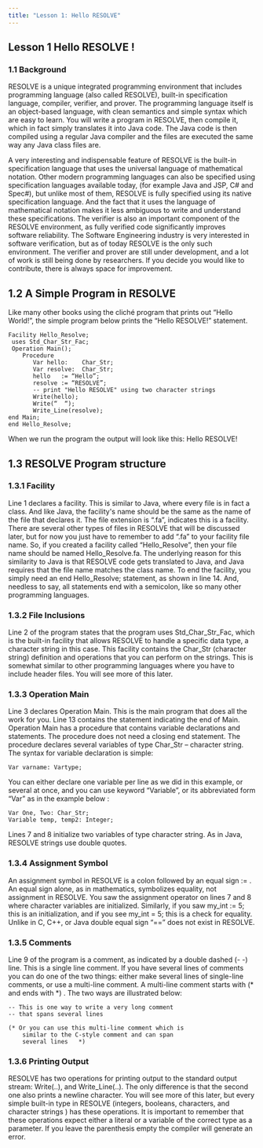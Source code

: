```yaml
---
title: "Lesson 1: Hello RESOLVE"
---
```


## Lesson 1 Hello RESOLVE !
### 1.1 Background
RESOLVE is a unique integrated programming environment that includes programming language (also called RESOLVE), built-in specification language, compiler, verifier, and prover. The programming language itself is an object-based language, with clean semantics and simple syntax which are easy to learn. You will write a program in RESOLVE, then compile it, which in fact simply translates it into Java code. The Java code is then compiled using a regular Java compiler and the files are executed the same way any Java class files are.

A very interesting and indispensable feature of RESOLVE is the built-in specification language that uses the universal language of mathematical notation. Other modern programming languages can also be specified using specification languages available today, (for example Java and JSP, C# and Spec#), but unlike most of them, RESOLVE is fully specified using its native specification language. And the fact that it uses the language of mathematical notation makes it less ambiguous to write and understand these specifications. The verifier is also an important component of the RESOLVE environment, as fully verified code significantly improves software reliability. The Software Engineering industry is very interested in software verification, but as of today RESOLVE is the only such environment. The verifier and prover are still under development, and a lot of work is still being done by researchers. If you decide you would like to contribute, there is always space for improvement.

## 1.2 A Simple Program in RESOLVE
Like many other books using the cliché program that prints out “Hello World!”, the simple program below prints the “Hello RESOLVE!” statement.
~~~~~~~~
Facility Hello_Resolve;
 uses Std_Char_Str_Fac;
 Operation Main();
    Procedure
       Var hello:    Char_Str;
       Var resolve:  Char_Str;
       hello   := “Hello”;
       resolve := “RESOLVE”;
       -- print "Hello RESOLVE" using two character strings
       Write(hello);
       Write(“  “);
       Write_Line(resolve);
end Main;
end Hello_Resolve;
~~~~~~~~

When we run the program the output will look like this:
Hello RESOLVE!

## 1.3 RESOLVE Program structure
### 1.3.1 Facility
Line 1 declares a facility. This is similar to Java, where every file is in fact a class. And like Java, the facility's name should be the same as the name of the file that declares it. The file extension is “.fa”, indicates this is a facility. There are several other types of files in RESOLVE that will be discussed later, but for now you just have to remember to add “.fa” to your facility file name. So, if you created a facility called “Hello_Resolve”, then your file name should be named Hello_Resolve.fa. The underlying reason for this similarity to Java is that RESOLVE code gets translated to Java, and Java requires that the file name matches the class name. To end the facility, you simply need an end Hello_Resolve; statement, as shown in line 14. And, needless to say, all statements end with a semicolon, like so many other programming languages.

### 1.3.2 File Inclusions
Line 2 of the program states that the program uses Std_Char_Str_Fac, which is the built-in facility that allows RESOLVE to handle a specific data type, a character string in this case. This facility contains the Char_Str (character string) definition and operations that you can perform on the strings. This is somewhat similar to other programming languages where you have to include header files. You will see more of this later.

### 1.3.3 Operation Main
Line 3 declares Operation Main. This is the main program that does all the work for you. Line 13 contains the statement indicating the end of Main. Operation Main has a procedure that contains variable declarations and statements. The procedure does not need a closing end statement. The procedure declares several variables of type Char_Str – character string. The syntax for variable declaration is simple:
~~~~~~~~
Var varname: Vartype;
~~~~~~~~
You can either declare one variable per line as we did in this example, or several at once, and you can use keyword “Variable”, or its abbreviated form “Var” as in the example below :
~~~~~~~~
Var One, Two: Char_Str;
Variable temp, temp2: Integer;
~~~~~~~~
Lines 7 and 8 initialize two variables of type character string. As in Java, RESOLVE strings use double quotes.

### 1.3.4 Assignment Symbol
An assignment symbol in RESOLVE is a colon followed by an equal sign := . An equal sign alone, as in mathematics, symbolizes equality, not assignment in RESOLVE. You saw the assignment operator on lines 7 and 8 where character variables are initialized. Similarly, if you saw my_int := 5; this is an initialization, and if you see my_int = 5; this is a check for equality. Unlike in C, C++, or Java double equal sign “==” does not exist in RESOLVE.

### 1.3.5 Comments
Line 9 of the program is a comment, as indicated by a double dashed (- -) line. This is a single line comment. If you have several lines of comments you can do one of the two things: either make several lines of single-line comments, or use a multi-line comment. A multi-line comment starts with (* and ends with *) . The two ways are illustrated below:
~~~~~~~~
-- This is one way to write a very long comment
-- that spans several lines
~~~~~~~~
~~~~~~~~
(* Or you can use this multi-line comment which is
    similar to the C-style comment and can span
    several lines   *)
~~~~~~~~

### 1.3.6 Printing Output
RESOLVE has two operations for printing output to the standard output stream: Write(..), and Write_Line(..). The only difference is that the second one also prints a newline character. You will see more of this later, but every simple built-in type in RESOLVE (integers, booleans, characters, and character strings ) has these operations. It is important to remember that these operations expect either a literal or a variable of the correct type as a parameter. If you leave the parenthesis empty the compiler will generate an error.
